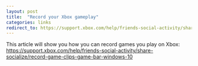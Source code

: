 ```yaml
---
layout: post
title:  "Record your Xbox gameplay"
categories: links
redirect_to: https://support.xbox.com/help/friends-social-activity/share-socialize/record-game-clips-game-bar-windows-10
---
```

This article will show you how you can record games you play on Xbox:
https://support.xbox.com/help/friends-social-activity/share-socialize/record-game-clips-game-bar-windows-10